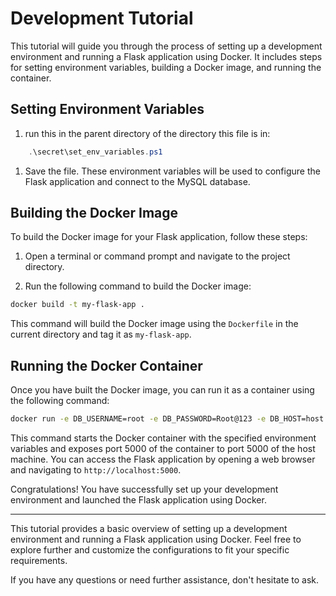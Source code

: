 # Development Tutorial

This tutorial will guide you through the process of setting up a development environment and running a Flask application using Docker. It includes steps for setting environment variables, building a Docker image, and running the container.

## Setting Environment Variables

1. run this in the parent directory of the directory this file is in:
```powershell
    .\secret\set_env_variables.ps1    
```

1. Save the file. These environment variables will be used to configure the Flask application and connect to the MySQL database.

## Building the Docker Image

To build the Docker image for your Flask application, follow these steps:

1. Open a terminal or command prompt and navigate to the project directory.

2. Run the following command to build the Docker image:
```bash
docker build -t my-flask-app .
```

This command will build the Docker image using the `Dockerfile` in the current directory and tag it as `my-flask-app`.

## Running the Docker Container

Once you have built the Docker image, you can run it as a container using the following command:

```bash
docker run -e DB_USERNAME=root -e DB_PASSWORD=Root@123 -e DB_HOST=host.docker.internal -e DB_NAME=movie_app -p 5000:5000 -it my-flask-app
```

This command starts the Docker container with the specified environment variables and exposes port 5000 of the container to port 5000 of the host machine. You can access the Flask application by opening a web browser and navigating to `http://localhost:5000`.

Congratulations! You have successfully set up your development environment and launched the Flask application using Docker.

---

This tutorial provides a basic overview of setting up a development environment and running a Flask application using Docker. Feel free to explore further and customize the configurations to fit your specific requirements.

If you have any questions or need further assistance, don't hesitate to ask.
